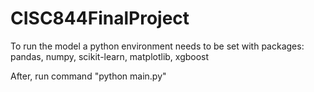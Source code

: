 # CISC844FinalProject

To run the model a python environment needs to be set with packages: pandas, numpy, scikit-learn, matplotlib, xgboost

After, run command "python main.py"
